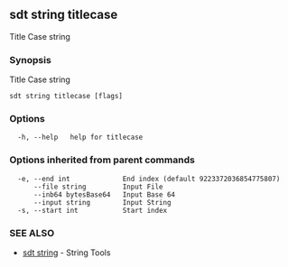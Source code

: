 ## sdt string titlecase

Title Case string

### Synopsis

Title Case string

```
sdt string titlecase [flags]
```

### Options

```
  -h, --help   help for titlecase
```

### Options inherited from parent commands

```
  -e, --end int             End index (default 9223372036854775807)
      --file string         Input File
      --inb64 bytesBase64   Input Base 64
      --input string        Input String
  -s, --start int           Start index
```

### SEE ALSO

* [sdt string](sdt_string.md)	 - String Tools

